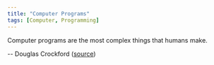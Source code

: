 ```yaml
---
title: "Computer Programs"
tags: [Computer, Programming]
---
```


Computer programs are the most complex things that humans make.

-- Douglas Crockford ([source][source])

[source]: https://twitter.com/CompSciFact/status/386517654171049984
